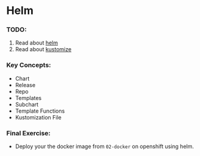 # Helm

### TODO:

1. Read about [helm](https://letmegooglethat.com/?q=helm)
2. Read about [kustomize](https://kustomize.io/) 


### Key Concepts:
- Chart
- Release
- Repo 
- Templates
- Subchart
- Template Functions
- Kustomization File

### Final Exercise:
- Deploy your the docker image from `02-docker` on openshift using helm.
